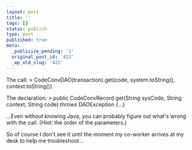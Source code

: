 ```yaml
---
layout: post
title: ''
tags: []
status: publish
type: post
published: true
meta:
  _publicize_pending: '1'
  original_post_id: '422'
  _wp_old_slug: '422'
---
```

The call:
&gt; CodeConvDAO(transaction).get(code, system.toString(), context.toString())

The declaration:
&gt; public CodeConvRecord get(String sysCode, String context, String code) throws DAOException {...}

...Even without knowing Java, you can probably figure out what's wrong with the call.  (Hint: the order of the parameters.)

So of course I don't see it until the moment my co-worker arrives at my desk to help me troubleshoot...
